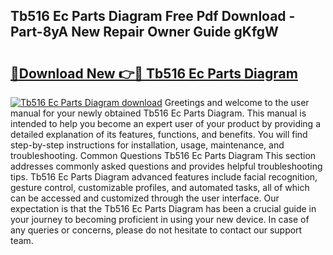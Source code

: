## Tb516 Ec Parts Diagram Free Pdf Download - Part-8yA New Repair Owner Guide gKfgW

# <h2><a href="http://dfhm7f.blite.top/?on=Tb516+Ec+Parts+Diagram">🔗Download New 👉🔴 Tb516 Ec Parts Diagram</a></h2>

[![Tb516 Ec Parts Diagram download](https://i.imgur.com/lujVjoI.png)](http://dfhm7f.blite.top/?on=Tb516+Ec+Parts+Diagram)
Greetings and welcome to the user manual for your newly obtained Tb516 Ec Parts Diagram. This manual is intended to help you become an expert user of your product by providing a detailed explanation of its features, functions, and benefits. You will find step-by-step instructions for installation, usage, maintenance, and troubleshooting. Common Questions Tb516 Ec Parts Diagram This section addresses commonly asked questions and provides helpful troubleshooting tips. Tb516 Ec Parts Diagram advanced features include facial recognition, gesture control, customizable profiles, and automated tasks, all of which can be accessed and customized through the user interface. Our expectation is that the Tb516 Ec Parts Diagram has been a crucial guide in your journey to becoming proficient in using your new device. In case of any queries or concerns, please do not hesitate to contact our support team.

